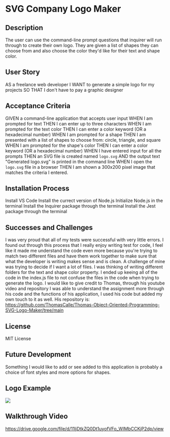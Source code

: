# SVG Company Logo Maker

## Description
The user can use the command-line prompt questions that inquirer will run through to create their own logo. They are given a list of shapes they can choose from and also choose the color they'd like for their text and shape color. 

## User Story
AS a freelance web developer
I WANT to generate a simple logo for my projects
SO THAT I don't have to pay a graphic designer

## Acceptance Criteria
GIVEN a command-line application that accepts user input
WHEN I am prompted for text
THEN I can enter up to three characters
WHEN I am prompted for the text color
THEN I can enter a color keyword (OR a hexadecimal number)
WHEN I am prompted for a shape
THEN I am presented with a list of shapes to choose from: circle, triangle, and square
WHEN I am prompted for the shape's color
THEN I can enter a color keyword (OR a hexadecimal number)
WHEN I have entered input for all the prompts
THEN an SVG file is created named `logo.svg`
AND the output text "Generated logo.svg" is printed in the command line
WHEN I open the `logo.svg` file in a browser
THEN I am shown a 300x200 pixel image that matches the criteria I entered.

## Installation Process
Install VS Code
Install the currect version of Node.js
Initialize Node.js in the terminal
Install the Inquirer package through the terminal
Install the Jest package through the terminal  

## Successes and Challenges
I was very proud that all of my tests were successful with very little errors. I found out through this process that I really enjoy writing test for code, I feel like it made me understand the code even more because you're trying to match two different files and have them work together to make sure that what the developer is writing makes sense and is clean. 
A challenge of mine was trying to decide if I want a lot of files. I was thinking of writing different folders for the text and shape color property. I ended up keeing all of the code in the index.js file to not confuse the files in the code when trying to generate the logo. 
I would like to give credit to Thomas, through his youtube video and repository I was able to understand the assignment more through his code and the functions of his application, I used his code but added my own touch to it as well. His repository is: https://github.com/ThomasCalle/Thomas-Object-Oriented-Programming-SVG-Logo-Maker/tree/main

## License 
MIT License 

## Future Development
Something I would like to add or see added to this application is probably a choice of font styles and more options for shapes. 

## Logo Example

![](./examples/Logoexample.png)

## Walkthrough Video
https://drive.google.com/file/d/11ljDtkZQ0Dt1uyofVFo_WlMbCCKjP2dp/view

